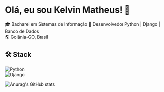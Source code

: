 # Olá, eu sou Kelvin Matheus! 👋  
🎓 Bacharel em Sistemas de Informação
🎯 Desenvolvedor Python | Django | Banco de Dados  
🌎 Goiânia-GO, Brasil  

## 🛠 Stack  
![Python](https://img.shields.io/badge/Python-3776AB?style=for-the-badge&logo=python&logoColor=white)  
![Django](https://img.shields.io/badge/Django-092E20?style=for-the-badge&logo=django&logoColor=white)  

![Anurag's GitHub stats](https://github-readme-stats.vercel.app/api?username=kmatheus&show_icons=true&theme=merko)

